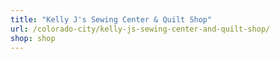```yaml
---
title: "Kelly J's Sewing Center & Quilt Shop"
url: /colorado-city/kelly-js-sewing-center-and-quilt-shop/
shop: shop
---
```

